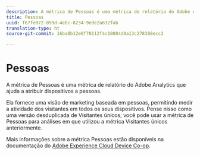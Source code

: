 ```yaml
---
description: A métrica de Pessoas é uma métrica de relatório do Adobe Analytics que ajuda a atribuir dispositivos a pessoas.
title: Pessoas
uuid: f67fe072-099d-4ebc-8234-9ede2a632fab
translation-type: ht
source-git-commit: 16ba0b12e0f70112f4c10804d0a13c278388ecc2

---
```



# Pessoas

A métrica de Pessoas é uma métrica de relatório do Adobe Analytics que ajuda a atribuir dispositivos a pessoas.

Ela fornece uma visão de marketing baseada em pessoas, permitindo medir a atividade dos visitantes em todos os seus dispositivos. Pense nisso como uma versão desduplicada de Visitantes únicos; você pode usar a métrica de Pessoas para análises em que utilizou a métrica Visitantes únicos anteriormente.

Mais informações sobre a métrica Pessoas estão disponíveis na documentação do [Adobe Experience Cloud Device Co-op](https://marketing.adobe.com/resources/help/pt_BR/mcdc/mcdc-people.html).
